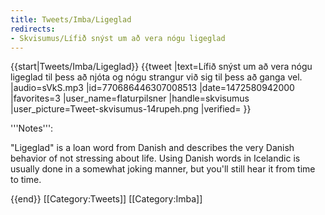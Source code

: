 ```yaml
---
title: Tweets/Imba/Ligeglad
redirects:
- Skvisumus/Lífið snýst um að vera nógu ligeglad
---
```


{{start|Tweets/Imba/Ligeglad}}
<level c1/>
{{tweet
|text=Lífið snýst um að vera nógu ligeglad til þess að njóta og nógu strangur við sig til þess að ganga vel.
|audio=sVkS.mp3
|id=770686446307008513
|date=1472580942000
|favorites=3
|user_name=flaturpilsner
|handle=skvisumus
|user_picture=Tweet-skvisumus-14rupeh.png
|verified=
}}

<div class=notes>
'''Notes''':

"Ligeglad" is a loan word from Danish and describes the very Danish behavior of not stressing about life. Using Danish words in Icelandic is usually done in a somewhat joking manner, but you'll still hear it from time to time.

{{end}}<noinclude>
[[Category:Tweets]]
[[Category:Imba]]
</noinclude>